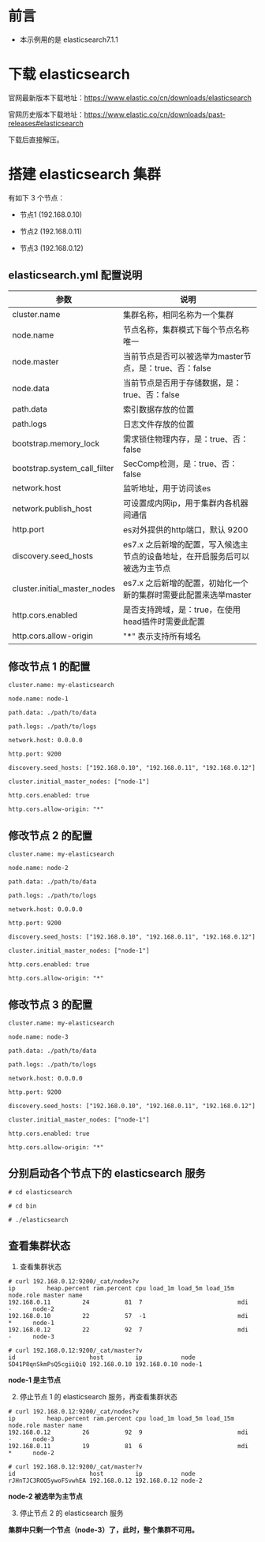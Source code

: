 # 前言
- 本示例用的是 elasticsearch7.1.1

# 下载 elasticsearch

官网最新版本下载地址：https://www.elastic.co/cn/downloads/elasticsearch

官网历史版本下载地址：https://www.elastic.co/cn/downloads/past-releases#elasticsearch

下载后直接解压。

# 搭建 elasticsearch 集群

有如下 3 个节点：

- 节点1 (192.168.0.10)

- 节点2 (192.168.0.11)

- 节点3 (192.168.0.12)

## elasticsearch.yml 配置说明

|参数|说明|
|--|--|
|cluster.name|集群名称，相同名称为一个集群|
|node.name|节点名称，集群模式下每个节点名称唯一|
|node.master|当前节点是否可以被选举为master节点，是：true、否：false|
|node.data|当前节点是否用于存储数据，是：true、否：false|
|path.data|索引数据存放的位置|
|path.logs|日志文件存放的位置|
|bootstrap.memory_lock|需求锁住物理内存，是：true、否：false|
|bootstrap.system_call_filter|SecComp检测，是：true、否：false|
|network.host|监听地址，用于访问该es|
|network.publish_host|可设置成内网ip，用于集群内各机器间通信|
|http.port|es对外提供的http端口，默认 9200|
|discovery.seed_hosts|es7.x 之后新增的配置，写入候选主节点的设备地址，在开启服务后可以被选为主节点|
|cluster.initial_master_nodes|es7.x 之后新增的配置，初始化一个新的集群时需要此配置来选举master|
|http.cors.enabled|是否支持跨域，是：true，在使用head插件时需要此配置|
|http.cors.allow-origin|"*" 表示支持所有域名|

## 修改节点 1 的配置

```
cluster.name: my-elasticsearch

node.name: node-1

path.data: ./path/to/data

path.logs: ./path/to/logs

network.host: 0.0.0.0

http.port: 9200

discovery.seed_hosts: ["192.168.0.10", "192.168.0.11", "192.168.0.12"]

cluster.initial_master_nodes: ["node-1"]

http.cors.enabled: true

http.cors.allow-origin: "*"
```

## 修改节点 2 的配置

```
cluster.name: my-elasticsearch

node.name: node-2

path.data: ./path/to/data

path.logs: ./path/to/logs

network.host: 0.0.0.0

http.port: 9200

discovery.seed_hosts: ["192.168.0.10", "192.168.0.11", "192.168.0.12"]

cluster.initial_master_nodes: ["node-1"]

http.cors.enabled: true

http.cors.allow-origin: "*"
```

## 修改节点 3 的配置

```
cluster.name: my-elasticsearch

node.name: node-3

path.data: ./path/to/data

path.logs: ./path/to/logs

network.host: 0.0.0.0

http.port: 9200

discovery.seed_hosts: ["192.168.0.10", "192.168.0.11", "192.168.0.12"]

cluster.initial_master_nodes: ["node-1"]

http.cors.enabled: true

http.cors.allow-origin: "*"
```

## 分别启动各个节点下的 elasticsearch 服务
```
# cd elasticsearch

# cd bin

# ./elasticsearch
```

## 查看集群状态

1. 查看集群状态

```
# curl 192.168.0.12:9200/_cat/nodes?v
ip         heap.percent ram.percent cpu load_1m load_5m load_15m node.role master name
192.168.0.11         24          81  7                           mdi       -      node-2
192.168.0.10         22          57  -1                          mdi       *      node-1
192.168.0.12         22          92  7                           mdi       -      node-3

# curl 192.168.0.12:9200/_cat/master?v
id                     host         ip           node
SD41P8qnSkmPsQ5cgiiQiQ 192.168.0.10 192.168.0.10 node-1
```
**node-1 是主节点**

2. 停止节点 1 的 elasticsearch 服务，再查看集群状态

```
# curl 192.168.0.12:9200/_cat/nodes?v
ip         heap.percent ram.percent cpu load_1m load_5m load_15m node.role master name
192.168.0.12         26          92  9                           mdi       -      node-3
192.168.0.11         19          81  6                           mdi       *      node-2

# curl 192.168.0.12:9200/_cat/master?v
id                     host         ip           node
rJHnTJC3ROO5ywoFSvwhEA 192.168.0.12 192.168.0.12 node-2
```
**node-2 被选举为主节点**

3. 停止节点 2 的 elasticsearch 服务

**集群中只剩一个节点（node-3）了，此时，整个集群不可用。**
